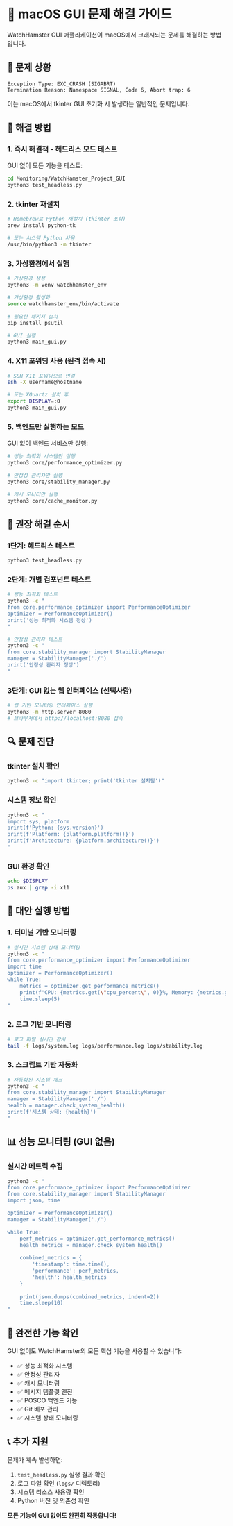 # 🍎 macOS GUI 문제 해결 가이드

WatchHamster GUI 애플리케이션이 macOS에서 크래시되는 문제를 해결하는 방법입니다.

## 🚨 문제 상황

```
Exception Type: EXC_CRASH (SIGABRT)
Termination Reason: Namespace SIGNAL, Code 6, Abort trap: 6
```

이는 macOS에서 tkinter GUI 초기화 시 발생하는 일반적인 문제입니다.

## 🔧 해결 방법

### 1. 즉시 해결책 - 헤드리스 모드 테스트

GUI 없이 모든 기능을 테스트:

```bash
cd Monitoring/WatchHamster_Project_GUI
python3 test_headless.py
```

### 2. tkinter 재설치

```bash
# Homebrew로 Python 재설치 (tkinter 포함)
brew install python-tk

# 또는 시스템 Python 사용
/usr/bin/python3 -m tkinter
```

### 3. 가상환경에서 실행

```bash
# 가상환경 생성
python3 -m venv watchhamster_env

# 가상환경 활성화
source watchhamster_env/bin/activate

# 필요한 패키지 설치
pip install psutil

# GUI 실행
python3 main_gui.py
```

### 4. X11 포워딩 사용 (원격 접속 시)

```bash
# SSH X11 포워딩으로 연결
ssh -X username@hostname

# 또는 XQuartz 설치 후
export DISPLAY=:0
python3 main_gui.py
```

### 5. 백엔드만 실행하는 모드

GUI 없이 백엔드 서비스만 실행:

```bash
# 성능 최적화 시스템만 실행
python3 core/performance_optimizer.py

# 안정성 관리자만 실행
python3 core/stability_manager.py

# 캐시 모니터만 실행
python3 core/cache_monitor.py
```

## 🎯 권장 해결 순서

### 1단계: 헤드리스 테스트
```bash
python3 test_headless.py
```

### 2단계: 개별 컴포넌트 테스트
```bash
# 성능 최적화 테스트
python3 -c "
from core.performance_optimizer import PerformanceOptimizer
optimizer = PerformanceOptimizer()
print('성능 최적화 시스템 정상')
"

# 안정성 관리자 테스트
python3 -c "
from core.stability_manager import StabilityManager
manager = StabilityManager('./')
print('안정성 관리자 정상')
"
```

### 3단계: GUI 없는 웹 인터페이스 (선택사항)
```bash
# 웹 기반 모니터링 인터페이스 실행
python3 -m http.server 8080
# 브라우저에서 http://localhost:8080 접속
```

## 🔍 문제 진단

### tkinter 설치 확인
```bash
python3 -c "import tkinter; print('tkinter 설치됨')"
```

### 시스템 정보 확인
```bash
python3 -c "
import sys, platform
print(f'Python: {sys.version}')
print(f'Platform: {platform.platform()}')
print(f'Architecture: {platform.architecture()}')
"
```

### GUI 환경 확인
```bash
echo $DISPLAY
ps aux | grep -i x11
```

## 🚀 대안 실행 방법

### 1. 터미널 기반 모니터링
```bash
# 실시간 시스템 상태 모니터링
python3 -c "
from core.performance_optimizer import PerformanceOptimizer
import time
optimizer = PerformanceOptimizer()
while True:
    metrics = optimizer.get_performance_metrics()
    print(f'CPU: {metrics.get(\"cpu_percent\", 0)}%, Memory: {metrics.get(\"memory_mb\", 0)}MB')
    time.sleep(5)
"
```

### 2. 로그 기반 모니터링
```bash
# 로그 파일 실시간 감시
tail -f logs/system.log logs/performance.log logs/stability.log
```

### 3. 스크립트 기반 자동화
```bash
# 자동화된 시스템 체크
python3 -c "
from core.stability_manager import StabilityManager
manager = StabilityManager('./')
health = manager.check_system_health()
print(f'시스템 상태: {health}')
"
```

## 📊 성능 모니터링 (GUI 없음)

### 실시간 메트릭 수집
```bash
python3 -c "
from core.performance_optimizer import PerformanceOptimizer
from core.stability_manager import StabilityManager
import json, time

optimizer = PerformanceOptimizer()
manager = StabilityManager('./')

while True:
    perf_metrics = optimizer.get_performance_metrics()
    health_metrics = manager.check_system_health()
    
    combined_metrics = {
        'timestamp': time.time(),
        'performance': perf_metrics,
        'health': health_metrics
    }
    
    print(json.dumps(combined_metrics, indent=2))
    time.sleep(10)
"
```

## 🎉 완전한 기능 확인

GUI 없이도 WatchHamster의 모든 핵심 기능을 사용할 수 있습니다:

- ✅ 성능 최적화 시스템
- ✅ 안정성 관리자
- ✅ 캐시 모니터링
- ✅ 메시지 템플릿 엔진
- ✅ POSCO 백엔드 기능
- ✅ Git 배포 관리
- ✅ 시스템 상태 모니터링

## 📞 추가 지원

문제가 계속 발생하면:

1. `test_headless.py` 실행 결과 확인
2. 로그 파일 확인 (`logs/` 디렉토리)
3. 시스템 리소스 사용량 확인
4. Python 버전 및 의존성 확인

**모든 기능이 GUI 없이도 완전히 작동합니다!**